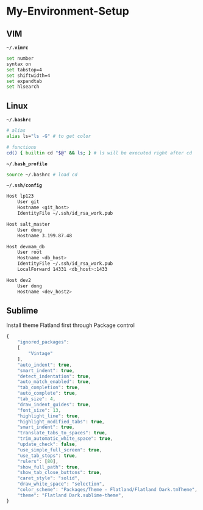 # My-Environment-Setup

## VIM

**`~/.vimrc`**

```bash
set number
syntax on
set tabstop=4
set shiftwidth=4
set expandtab
set hlsearch
```

## Linux

**`~/.bashrc`**

```bash
# alias
alias ls="ls -G" # to get color

# functions
cd() { builtin cd "$@" && ls; } # ls will be executed right after cd
```

**`~/.bash_profile`**

```bash
source ~/.bashrc # load cd
```

**`~/.ssh/config`**

```bash
Host lp123
    User git 
    Hostname <git_host>
    IdentityFile ~/.ssh/id_rsa_work.pub

Host salt_master
    User dong
    Hostname 3.199.87.48

Host devmam_db
    User root
    Hostname <db_host>
    IdentityFile ~/.ssh/id_rsa_work.pub
    LocalForward 14331 <db_host>:1433

Host dev2
    User dong
    Hostname <dev_host2>
```

## Sublime

Install theme Flatland first through Package control

```javascript
{
    "ignored_packages":
    [
        "Vintage"
    ],
    "auto_indent": true,
    "smart_indent": true,
    "detect_indentation": true,
    "auto_match_enabled": true,
    "tab_completion": true,
    "auto_complete": true,
    "tab_size": 4,
    "draw_indent_guides": true,
    "font_size": 13,
    "highlight_line": true,
    "highlight_modified_tabs": true,
    "smart_indent": true,
    "translate_tabs_to_spaces": true,
    "trim_automatic_white_space": true,
    "update_check": false,
    "use_simple_full_screen": true,
    "use_tab_stops": true,
    "rulers": [80],
    "show_full_path": true,
    "show_tab_close_buttons": true,
    "caret_style": "solid",
    "draw_white_space": "selection",
    "color_scheme": "Packages/Theme - Flatland/Flatland Dark.tmTheme",
    "theme": "Flatland Dark.sublime-theme",
}
```

